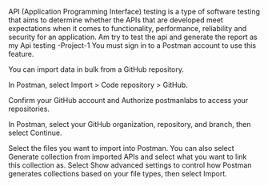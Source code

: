API (Application Programming Interface) testing is a type of software testing that aims to determine whether the APIs that are developed meet expectations when it comes to functionality, performance, reliability and security for an application. Am try to test the api and generate the report as my Api testing -Project-1 You must sign in to a Postman account to use this feature.

You can import data in bulk from a GitHub repository.

In Postman, select Import > Code repository > GitHub.

Confirm your GitHub account and Authorize postmanlabs to access your repositories.

In Postman, select your GitHub organization, repository, and branch, then select Continue.

Select the files you want to import into Postman. You can also select Generate collection from imported APIs and select what you want to link this collection as. Select Show advanced settings to control how Postman generates collections based on your file types, then select Import.
